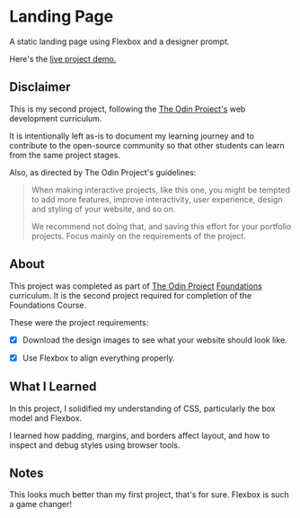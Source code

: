 Landing Page
=============

A static landing page using Flexbox and a designer prompt.

Here's the [live project demo.](https://alansobchacki.github.io/odin-landing-page/)

Disclaimer
-----

This is my second project, following the [The Odin Project's](https://www.theodinproject.com/) web development curriculum. 

It is intentionally left as-is to document my learning journey and to contribute to the open-source community so that other students can learn from the same project stages.

Also, as directed by The Odin Project's guidelines:

> When making interactive projects, like this one, you might be tempted to add more features, improve interactivity, user experience, design and styling of your website, and so on.
> 
> We recommend not doing that, and saving this effort for your portfolio projects. Focus mainly on the requirements of the project.


About
-----

This project was completed as part of [The Odin Project](https://www.theodinproject.com/) [Foundations](https://www.theodinproject.com/paths/foundations/courses/foundations) curriculum. It is the second project required for completion of the Foundations Course.

These were the project requirements:

- [x] Download the design images to see what your website should look like.
- [x] Use Flexbox to align everything properly.


What I Learned
-----

In this project, I solidified my understanding of CSS, particularly the box model and Flexbox. 

I learned how padding, margins, and borders affect layout, and how to inspect and debug styles using browser tools.

Notes
-----

This looks much better than my first project, that's for sure. Flexbox is such a game changer!

